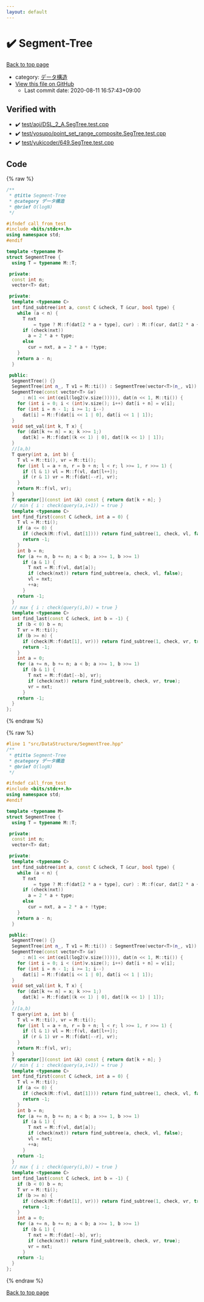```yaml
---
layout: default
---
```


<!-- mathjax config similar to math.stackexchange -->
<script type="text/javascript" async
  src="https://cdnjs.cloudflare.com/ajax/libs/mathjax/2.7.5/MathJax.js?config=TeX-MML-AM_CHTML">
</script>
<script type="text/x-mathjax-config">
  MathJax.Hub.Config({
    TeX: { equationNumbers: { autoNumber: "AMS" }},
    tex2jax: {
      inlineMath: [ ['$','$'] ],
      processEscapes: true
    },
    "HTML-CSS": { matchFontHeight: false },
    displayAlign: "left",
    displayIndent: "2em"
  });
</script>

<script type="text/javascript" src="https://cdnjs.cloudflare.com/ajax/libs/jquery/3.4.1/jquery.min.js"></script>
<script src="https://cdn.jsdelivr.net/npm/jquery-balloon-js@1.1.2/jquery.balloon.min.js" integrity="sha256-ZEYs9VrgAeNuPvs15E39OsyOJaIkXEEt10fzxJ20+2I=" crossorigin="anonymous"></script>
<script type="text/javascript" src="../../../assets/js/copy-button.js"></script>
<link rel="stylesheet" href="../../../assets/css/copy-button.css" />


# :heavy_check_mark: Segment-Tree

<a href="../../../index.html">Back to top page</a>

* category: <a href="../../../index.html#c1c7278649b583761cecd13e0628181d">データ構造</a>
* <a href="{{ site.github.repository_url }}/blob/master/src/DataStructure/SegmentTree.hpp">View this file on GitHub</a>
    - Last commit date: 2020-08-11 16:57:43+09:00




## Verified with

* :heavy_check_mark: <a href="../../../verify/test/aoj/DSL_2_A.SegTree.test.cpp.html">test/aoj/DSL_2_A.SegTree.test.cpp</a>
* :heavy_check_mark: <a href="../../../verify/test/yosupo/point_set_range_composite.SegTree.test.cpp.html">test/yosupo/point_set_range_composite.SegTree.test.cpp</a>
* :heavy_check_mark: <a href="../../../verify/test/yukicoder/649.SegTree.test.cpp.html">test/yukicoder/649.SegTree.test.cpp</a>


## Code

<a id="unbundled"></a>
{% raw %}
```cpp
/**
 * @title Segment-Tree
 * @category データ構造
 * @brief O(logN)
 */

#ifndef call_from_test
#include <bits/stdc++.h>
using namespace std;
#endif

template <typename M>
struct SegmentTree {
  using T = typename M::T;

 private:
  const int n;
  vector<T> dat;

 private:
  template <typename C>
  int find_subtree(int a, const C &check, T &cur, bool type) {
    while (a < n) {
      T nxt
          = type ? M::f(dat[2 * a + type], cur) : M::f(cur, dat[2 * a + type]);
      if (check(nxt))
        a = 2 * a + type;
      else
        cur = nxt, a = 2 * a + !type;
    }
    return a - n;
  }

 public:
  SegmentTree() {}
  SegmentTree(int n_, T v1 = M::ti()) : SegmentTree(vector<T>(n_, v1)) {}
  SegmentTree(const vector<T> &v)
      : n(1 << int(ceil(log2(v.size())))), dat(n << 1, M::ti()) {
    for (int i = 0; i < (int)v.size(); i++) dat[i + n] = v[i];
    for (int i = n - 1; i >= 1; i--)
      dat[i] = M::f(dat[i << 1 | 0], dat[i << 1 | 1]);
  }
  void set_val(int k, T x) {
    for (dat[k += n] = x; k >>= 1;)
      dat[k] = M::f(dat[(k << 1) | 0], dat[(k << 1) | 1]);
  }
  //[a,b)
  T query(int a, int b) {
    T vl = M::ti(), vr = M::ti();
    for (int l = a + n, r = b + n; l < r; l >>= 1, r >>= 1) {
      if (l & 1) vl = M::f(vl, dat[l++]);
      if (r & 1) vr = M::f(dat[--r], vr);
    }
    return M::f(vl, vr);
  }
  T operator[](const int &k) const { return dat[k + n]; }
  // min { i : check(query(a,i+1)) = true }
  template <typename C>
  int find_first(const C &check, int a = 0) {
    T vl = M::ti();
    if (a <= 0) {
      if (check(M::f(vl, dat[1]))) return find_subtree(1, check, vl, false);
      return -1;
    }
    int b = n;
    for (a += n, b += n; a < b; a >>= 1, b >>= 1)
      if (a & 1) {
        T nxt = M::f(vl, dat[a]);
        if (check(nxt)) return find_subtree(a, check, vl, false);
        vl = nxt;
        ++a;
      }
    return -1;
  }
  // max { i : check(query(i,b)) = true }
  template <typename C>
  int find_last(const C &check, int b = -1) {
    if (b < 0) b = n;
    T vr = M::ti();
    if (b >= n) {
      if (check(M::f(dat[1], vr))) return find_subtree(1, check, vr, true);
      return -1;
    }
    int a = 0;
    for (a += n, b += n; a < b; a >>= 1, b >>= 1)
      if (b & 1) {
        T nxt = M::f(dat[--b], vr);
        if (check(nxt)) return find_subtree(b, check, vr, true);
        vr = nxt;
      }
    return -1;
  }
};
```
{% endraw %}

<a id="bundled"></a>
{% raw %}
```cpp
#line 1 "src/DataStructure/SegmentTree.hpp"
/**
 * @title Segment-Tree
 * @category データ構造
 * @brief O(logN)
 */

#ifndef call_from_test
#include <bits/stdc++.h>
using namespace std;
#endif

template <typename M>
struct SegmentTree {
  using T = typename M::T;

 private:
  const int n;
  vector<T> dat;

 private:
  template <typename C>
  int find_subtree(int a, const C &check, T &cur, bool type) {
    while (a < n) {
      T nxt
          = type ? M::f(dat[2 * a + type], cur) : M::f(cur, dat[2 * a + type]);
      if (check(nxt))
        a = 2 * a + type;
      else
        cur = nxt, a = 2 * a + !type;
    }
    return a - n;
  }

 public:
  SegmentTree() {}
  SegmentTree(int n_, T v1 = M::ti()) : SegmentTree(vector<T>(n_, v1)) {}
  SegmentTree(const vector<T> &v)
      : n(1 << int(ceil(log2(v.size())))), dat(n << 1, M::ti()) {
    for (int i = 0; i < (int)v.size(); i++) dat[i + n] = v[i];
    for (int i = n - 1; i >= 1; i--)
      dat[i] = M::f(dat[i << 1 | 0], dat[i << 1 | 1]);
  }
  void set_val(int k, T x) {
    for (dat[k += n] = x; k >>= 1;)
      dat[k] = M::f(dat[(k << 1) | 0], dat[(k << 1) | 1]);
  }
  //[a,b)
  T query(int a, int b) {
    T vl = M::ti(), vr = M::ti();
    for (int l = a + n, r = b + n; l < r; l >>= 1, r >>= 1) {
      if (l & 1) vl = M::f(vl, dat[l++]);
      if (r & 1) vr = M::f(dat[--r], vr);
    }
    return M::f(vl, vr);
  }
  T operator[](const int &k) const { return dat[k + n]; }
  // min { i : check(query(a,i+1)) = true }
  template <typename C>
  int find_first(const C &check, int a = 0) {
    T vl = M::ti();
    if (a <= 0) {
      if (check(M::f(vl, dat[1]))) return find_subtree(1, check, vl, false);
      return -1;
    }
    int b = n;
    for (a += n, b += n; a < b; a >>= 1, b >>= 1)
      if (a & 1) {
        T nxt = M::f(vl, dat[a]);
        if (check(nxt)) return find_subtree(a, check, vl, false);
        vl = nxt;
        ++a;
      }
    return -1;
  }
  // max { i : check(query(i,b)) = true }
  template <typename C>
  int find_last(const C &check, int b = -1) {
    if (b < 0) b = n;
    T vr = M::ti();
    if (b >= n) {
      if (check(M::f(dat[1], vr))) return find_subtree(1, check, vr, true);
      return -1;
    }
    int a = 0;
    for (a += n, b += n; a < b; a >>= 1, b >>= 1)
      if (b & 1) {
        T nxt = M::f(dat[--b], vr);
        if (check(nxt)) return find_subtree(b, check, vr, true);
        vr = nxt;
      }
    return -1;
  }
};

```
{% endraw %}

<a href="../../../index.html">Back to top page</a>

